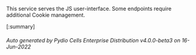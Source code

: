 






This service serves the JS user-interface. Some endpoints require additional Cookie management.

[:summary]

###### Auto generated by Pydio Cells Enterprise Distribution v4.0.0-beta3 on 16-Jun-2022

